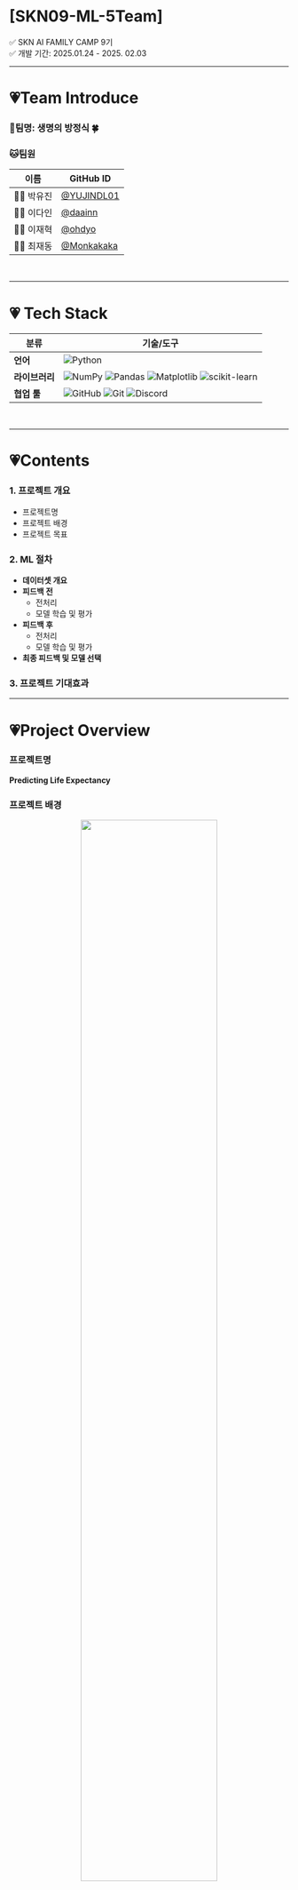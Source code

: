 # [SKN09-ML-5Team]
✅ SKN AI FAMILY CAMP 9기<br>
✅ 개발 기간: 2025.01.24 - 2025. 02.03

---

# 💗Team Introduce
### 🎃팀명: 생명의 방정식 🍀<br>
### 🐱팀원

| 이름      | GitHub ID                          |
|-----------|------------------------------------|
| 🧑‍💻 박유진  | [@YUJINDL01](https://github.com/YUJINDL01) |
| 👩‍💻 이다인  | [@daainn](https://github.com/daainn)        |
| 👩‍💻 이재혁  | [@ohdyo](https://github.com/ohdyo)          |
| 👨‍💻 최재동  | [@Monkakaka](https://github.com/Monkakaka) |


<br>


---

# 💗 **Tech Stack**  

| **분류**         | **기술/도구**                                                                            |
|------------------|------------------------------------------------------------------------------------------|
| **언어**         | ![Python](https://img.shields.io/badge/python-3670A0?style=for-the-badge&logo=python)     |
| **라이브러리**   | ![NumPy](https://img.shields.io/badge/numpy-013243?style=for-the-badge&logo=numpy)       ![Pandas](https://img.shields.io/badge/pandas-150458?style=for-the-badge&logo=pandas)   ![Matplotlib](https://img.shields.io/badge/Matplotlib-ffffff?style=for-the-badge&logo=Matplotlib) ![scikit-learn](https://img.shields.io/badge/scikit--learn-%23F7931E.svg?style=for-the-badge&logo=scikit-learn&logoColor=white) |
| **협업 툴**      | ![GitHub](https://img.shields.io/badge/github-121011?style=for-the-badge&logo=github)   ![Git](https://img.shields.io/badge/git-F05033?style=for-the-badge&logo=git) ![Discord](https://img.shields.io/badge/Discord-%235865F2.svg?style=for-the-badge&logo=discord&logoColor=white)         |

<br>

---
# 💗Contents
### 1. 프로젝트 개요
- 프로젝트명
- 프로젝트 배경
- 프로젝트 목표

### 2. ML 절차
- **데이터셋 개요**
- **피드백 전**
  - 전처리
  - 모델 학습 및 평가
- **피드백 후**
  - 전처리
  - 모델 학습 및 평가
- **최종 피드백 및 모델 선택**
 
### 3. 프로젝트 기대효과

---

# 💗Project Overview
### 프로젝트명
**Predicting Life Expectancy**

### 프로젝트 배경
<div align="center">
  <img src="./readme_images/뉴스기사.jpg" height="70%" width="70%">
</div>

[Click here for more information](https://www.hankyung.com/article/2024081677641)

* 보고서에 따르면 2070년 기대수명이 90세까지 증가할 것으로 예상되며, 2050년부터 국민연금 수급자가 가입자를 초과하는 현상이 발생한다.

* 연금 기금 고갈 문제를 해결하기 위해 자동안정화장치와 같은 정책적 대안이 논의되고 있으나, 이러한 정책의 효과를 사전에 분석하고 준비하기 위해서는 **정확한 기대수명 예측이 필수적이다.**
  
* 정확한 기대수명 예측은 기대수명 변화에 따른 연금 지급액 조정, 보험료율 조정 등의 정책 설계를 위한 근거 자료로 활용될 수 있다.

### 프로젝트 목표
- 머신러닝의 모델을 활용하여 기대수명 예측하는 모델을 개발하는 것을 목표로 한다.
이를 위해 채택한 데이터셋을 전처리하고 여러 모델을 비교및 분석하여 최적의 성능을 보이는 모델 선정한다.
- 이렇게 학습한 모델의 평균지표와 실제 예측의 실효성을 높이는 과정을 보여주는것을 목적으로 한다.

<br>

---

# 💗Machine Learning
## ✅ML Process
### 1. 데이터셋 개요<br>
* 해당 데이터셋은 다양한 국가의 평균 수명에 영향을 미치는 데이터를 통합한 것으로, 사회경제적 요인과 건강 관련 지표도 함께 제공한다.
**데이터 출처**
[![Kaggle](https://img.shields.io/badge/Kaggle-Dataset-blue?logo=kaggle&logoColor=white)](https://www.kaggle.com/datasets/shreyasg23/life-expectancy-averaged-dataset/code)
<br>


<table>
  <tr>
    <td>


| 변수명 | 데이터 타입 | 설명 |
|--------|------------|------|
| **분석 타겟 컬럼** | | |
| `Life_expectancy` | float | 기대수명 |
| **유아, 청소년 관련 변수** | | |
| `Infant_deaths` | float | 영아 사망 수 |
| `Under_five_deaths` | float | 5세 이하 사망 수 |
| `Polio` | float | 소아마비 예방접종률 |
| `Thinness_five_nine_years` | float | 5-9세 저체중 비율 |
| `Thinness_ten_nineteen_years` | float | 10-19세 저체중 비율 |
| **건강 관련 변수** | | |
| `Diphtheria` | float | 디프테리아 예방접종률 |
| `Incidents_HIV` | float | HIV 발생 건수 |
| `Hepatitis_B` | float | B형 간염 예방접종률 |
| `Measles` | float | 홍역 사례 수 |
   </td>
   <td>

| 변수명 | 데이터 타입 | 설명 |
|--------|------------|------|
| **경제적 사회적 요인 변수** | | |
| `Country` | object | 국가명 |
| `Region` | object | 지역명 |
| `GDP_per_capita` | float | 1인당 GDP |
| `Population_mln` | float | 인구 (백만 명 단위) |
| **생활 수준 및 습관 관련 변수** | | |
| `BMI` | float | 평균 BMI(체질량지수) |
| `Schooling` | float | 평균 교육 연수 |
| `Economy_status` | object | 경제 상태 |
| `Alcohol_consumption` | float | 1인당 알코올 소비량 |
| `Adult_mortality` | float | 성인 사망률 |

   </td>
  </tr>
</table>

---

## ☑️Before Feedback

###  🔎Data Preprocessing
- **기본적인 데이터 전처리 진행**
- 영향이 적을것 같은 데이터 임의로 제거
  - 나라명, 대륙명, 연도 제거
<code>columns_to_drop = ['Country', 'Region', 'Year']</code>
<code>data = data.drop(columns=columns_to_drop)</code>
- 경제 상태(=econmy_status)의 경우 1(=좋음) 과 0(=나쁨)으로 나누는 레벨 데이터이기에 표준화(=StandardScaler)사용 없이 진행
- 훈련 데이터 & 테스트 데이터 정규화
<code>X_train_scaled = scaler.fit_transform(X_train)</code>
<code>X_test_scaled = scaler.transform(X_test)</code>

### 🔎Model Training and Evaluation
#### ***1. 선형 회귀 모델 (Linear Regressor)***

<code>li_reg = LinearRegression()</code>


##### 모델 학습
<code>li_reg.fit(X_train_scaled,y_train)</code>


##### 성능 평가
```python
y_pred = li_reg.predict(X_test_scaled)
evaluataion(y_test,y_pred)
```
```plainText
mse:  1.1144170028882203
rmse:  1.0556595108690208
mae:  0.8211173801618119
msle:  0.0002498726333569981
rmsle:  0.015807360100820064
r2_score:  0.9875885250502774
```
##### 실제 예측 결과
- 실제 값을 가지고 학습한 모델이 예측하는 값을 파악하기 위해 2007년 해당 컬럼에 대한 데이터를 하나의 나라에서 추출해왔음
- 실제 기대 수명 평균은 79.16
<code>input_predict(li_reg)</code>
<code>82.25581385</code>

##### 피드백 
- 선형 모델을 학습한 결과 msle, rmsle가 0에 수렴하고 $r^2$가 0.95면 데이터 패턴을 잘 학습했다 평가 가능
- mse, rmse, mae 모두 나쁘지 않은 수치를 보여주고 있어 선형 회귀 모델만 사용해도 충분할것 같다는 생각
- 하지만 실측값을 통해 예측해본 결과 기대보다 원하는 값에 미치지 못함

**선형 회귀 모델을 바탕으로 다른 모델 XGBoost의 회귀 모델을 사용하여 학습 및 평가해볼 예정**


#### ***2. XGBRegressor***

##### 모델 학습
- XGBoost는 수치보다 관계가 중요한 모델이기에 표준화를 적용하지 않은 데이터로 훈련
<code>xgb_reg.fit(X_train,y_train)</code>

##### 성능 평가
```python
param_grid = {
    'n_estimators': [100, 200,300,500],
    'learning_rate': [0.01, 0.1, 0.2,0.05],
    'max_depth': [3, 5, 7],
    'subsample': [0.5,0.8, 1.0]
}
xgb_reg = XGBRegressor()
grid_search = GridSearchCV(xgb_reg, param_grid, cv=5,verbose=1, n_jobs=1,scoring='r2')
grid_search.fit(X_train,y_train)

y_pred = xgb_reg.predict(X_test_final)
evaluataion(y_test,y_pred)
```
```plainText
mse:  2.837227591729768
rmse:  1.6844071929702058
mae:  1.3110556284586588
msle:  0.0007623976909893691
rmsle:  0.027611549956302148
r2_score:  0.9684012545661528
```

##### 실제 예측 결과
<code>input_predict(xgb_reg)</code>
<code>78.765236</code>

##### 피드백 
- 평가 값은 선형 회귀 모델에 비해 떨어지는걸 확인 가능하다. (그럼에도 여전히 좋은 평가 수치라 판단 가능)
- 하지만 반대로 실측값을 통한 예측은 오히려 더 오차 범위가 줄어든것을 확인할 수 있었다.
  - 예측되는 가설
    1. 확실한 데이터 전처리
    2. 비선형성 데이터 모델
  - 선형 모델은 평가지표에 해당하는 수치를 최소화하는 방식으로 학습하고 데이터 간 비선형 데이터가 존재할수 있기에 더 자세하게 데이터를 분석하고 학습을 위한 훈련 데이터로서 처리하는 방식으로 다시 모델을 학습시킬 계획이다.

---
## ✅After Feedback
### 🔎Data Preprocessing
##### Encoding
* 범주형 변수인 `Region`, `Country`에 한하여 인코딩 적용
  * `Region`에 대해 원-핫 인코딩 적용 
  ```python
  pd.get_dummies(df['Region'], prefix='Region')
  ```
  * `Country`에 대해 라벨 인코딩 적용 
  ```python

  label_encoder = LabelEncoder()
  df['Country_encoded'] = label_encoder.fit_transform(df['Country'])
  ```
  >`Country` 컬럼에 원-핫 인코딩 적용시 차원수가 급격히 증가하기에 라벨 인코딩 선택

##### Correlation Analysis & Feature Selection
* 기대수명과 수치형 변수간의 상관계수 계산
`corr_matrix = numeric_df.corr()`

<div align="center">
  <img src="./readme_images/output.png" height="70%" width="70%">
</div>

* 기대수명과 중간 이상의 상관관계가 존재하는 변수만 선택

##### Multicollinearity Removal
* 설명변수들 간에 높은 상관관계가 있을 경우 다중공선성(Multicollinearity) 문제 발생 가능. 
  * 이를 해결하기 위해 VIF(Variance Inflation Factor) 점수를 확인하여, 높은 점수를 가진 변수를 선택적으로 제거.

| Variable                      | VIF           |  Variable                      | VIF           |
|-------------------------------|---------------|-------------------------------|---------------|
| Year                           | 5979.413761   |Incidents_HIV                  | 2.914893      |
| Infant_deaths                  | 51.545600     | GDP_per_capita                 | 2.571161      |
| Under_five_deaths              | 61.300625     | Population_mln                 | 1.190803      |
| Adult_mortality                | 27.191129     | Thinness_ten_nineteen_years    | 40.783668     |
| Alcohol_consumption            | 2.708740      | Thinness_five_nine_years       | 40.943215     |
| Hepatitis_B                    | 4.133808      | Schooling                      | 5.023130      |
| Measles                        | 1.867686      | Economy_status                 | 3.071527      |
| BMI                            | 2.978077      | Life_expectancy                | 59.579734     |
| Polio                          | 24.151475     | Country_encoded                | 1.064154      |
| Diphtheria                     | 26.706093     |


* VIF점수 확인을 통해 제거한 변수는 다음과 같다.
* `Year`, `Infant_deaths`, `Thinness_five_nine_years`, `Country_encoded`, `Country`, `Region`

##### Scailing
```python
scaler = StandardScaler()
X_train_scaled = scaler.fit_transform(X_train)
X_test_scaled = scaler.transform(X_test)
```
* `StandardScaler() 적용`

### 🔎Model Training and Evaluation
>모든 모델은 `GridSearchCV`를 활용하여 최적의 하이퍼파라미터를 찾은 후 학습을 진행.
#### 1. LinearRegressor
<code>lr_model.fit(X_train_scaled, y_train)</code>

##### 성능 평가

<code>evaluataion(y_test, y_pred_lr)</code>

```explain Text
mse:  1.101358232840826
rmse:  1.049456160514019
mae:  0.826333845987011
msle:  0.00025358165738405405
rmsle:  0.01592424746680527
r2_score:  0.9877339630657576
```
<img src='./readme_images/after_lin_reg_graph.png'>

##### 예측 결과
<code>korea_pred(lr_model)</code>
```explain Text
예측값: 82.27684908076387
실제값: 79.16
예측 오차: 3.1168490807638705
```

##### 피드백
- 선형회귀 모델은 평가 지표에선 뛰어난 성능을 보이는 반면 예측값에선 큰 오차 범위를 보여주고 있다.
- 아까와 같이 선형 모델에서 이런건지 다른 모델을 학습해보면서 확인해볼 예정이다.

#### XGBoost Regressor

`xgb_model = xgb.XGBRegressor(random_state=42)`

##### 모델 평가
```plainText
mse:  2.2109802051878247
rmse:  1.4869365168654056
mae:  1.192643631829156
msle:  0.0006018966592717637
rmsle:  0.024533582275561874
r2_score:  0.9753758912867433
```
<img src='./readme_images/after_xgb_graph.png'>

##### 예측 결과
<code>korea_pred(xgb_model)</code>
```plain Text
예측값: 76.37752532958984
실제값: 79.16
예측 오차: 2.782474670410153
```

##### 피드백
- XGBoost 모델은 평가 지표에선 기본 선형회귀보다 낮은 성능을 보이는 반면 예측값에선 적은 오차 범위를 보여주고 있다.
- 전처리를 하기 전과 비교해보았을 때는 나은 성능을 보이는 것을 확인된다.

#### Random Forest Regressor
<code>rf_model = RandomForestRegressor(random_state=42)</code>

##### 모델 평가
<code>evaluataion(y_test, y_pred_rf)</code>
```plain Text
mse:  2.194333538302962
rmse:  1.481328301998906
mae:  1.1965381944444513
msle:  0.0005621486868380423
rmsle:  0.023709674962724442
r2_score:  0.975561288394381
```
<img src='./readme_images/after_rfg_graph.png'>


##### 예측 결과
<code>korea_pred(rf_model)</code>
```plain Text
예측값: 79.36859375000009
실제값: 79.16
예측 오차: 0.20859375000009095
```

##### 피드백
- Random Forest 모델 또한 평가 지표상에선 기본 선형회귀보다 낮은 성능을 보이는 반면 실제 예측 오차는 0.2로 가장 적은 오차 범위를 보여주고 있다.

#### VotingRegressor
* `RandomForestRegressor`와 `GradientBoostingRegressor` 모델을 학습시킨 후, `VotingRegressor를` 사용하여 앙상블을 수행

```python
voting_model = VotingRegressor([
    ('rf', rf_model), 
    ('gb', gb_model)
])
voting_model.fit(X_train, y_train)
```

##### 모델 평가
<code>evaluataion(y_test, y_pred_voting)</code>
```plain Text
mse:  1.8332152589246904
rmse:  1.3539627982055824
mae:  1.132669451444312
msle:  0.0004502115988773254
rmsle:  0.021218190282805114
r2_score:  0.979583131624316
```
<img src='./readme_images/after_ensemble_graph.png'>


##### 예측 결과
<code>korea_pred(voting_model)</code>
```plain Text
예측값: 78.29209613990288
실제값: 79.16
예측 오차: 0.8679038600971154
```

##### 피드백
* 단일 Random Forest 모델보다 평가 지표상 성능이 더 좋아 보이지만, 실제 예측 오차는 오히려 더 크게 나타난다.

### 최종 피드백 및 모델 선정

* 현재 단일 랜덤포레스트와 다른 앙상블 모델을 비교했을 때 실제 성능 차이가 유의미하게 나지 않는다.

* 단일 모델만 사용하는것이 메모리 사용량이 적고 예측 속도 또한 차이가 있기에 우리가 이 프로젝트를 위해 최종적으로 사용할 모델은 랜덤포레스트가 적합하다 판단하였다.
---


### 5. 프로젝트 기대 효과
- 본 프로젝트에서는 기존의 경험적 추론에 의존하지 않고, 데이터 기반으로 보다 신뢰성 높은 예측을 제공

- 추후에 본프로젝트에서 더 나아가서 기대수명 증가로 인한 연금 수급자 증가 문제를 예측하고, 국민연금 개혁 및 고령화 사회 대비 정책 수립에 기여할 수 있다.
  >- 연금 지급 시기를 조정하거나 자동안정화장치 등의 정책을 적용하는 근거 자료로 활용 가능.

- 경제적 요소와 보건적 요소가 기대수명에 미치는 관계를 시각화하여 보건과 경제 발전이 기대수명에 미치는 영향을 평가

- 국가 적 차원에서 보았을 때는 국가 간 건강 격차를 수치화하여 국제 기구(WHO, UN 등) 정책 수립 지원 가능
  >- 국가별로 기대수명이 예측되면, 정책 수립에 있어 중요한 참고자료로 이용 가능
  >- 저개발국가의 기대수명 향상을 위한 효과적인 개입 전략 제안 가능




